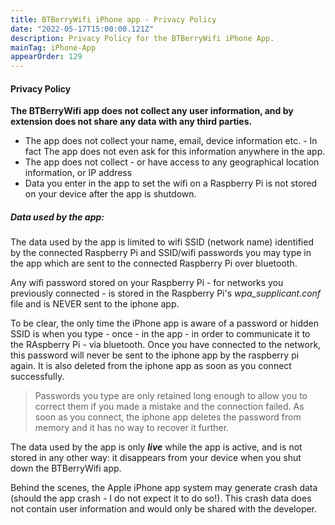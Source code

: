 ```yaml
---
title: BTBerryWifi iPhone app - Privacy Policy
date: "2022-05-17T15:00:00.121Z"
description: Privacy Policy for the BTBerryWifi iPhone App.
mainTag: iPhone-App
appearOrder: 129
---
```


#### Privacy Policy

**The BTBerryWifi app does not collect any user information, and by extension does not share any data with any third parties.**

- The app does not collect your name, email, device information etc. - In fact The app does not even ask for this information anywhere in the app.
- The app does not collect - or have access to any geographical location information, or IP address
- Data you enter in the app to set the wifi on a Raspberry Pi is not stored on your device after the app is shutdown.

##### Data used by the app:  

The data used by the app is limited to wifi SSID (network name) identified by the connected Raspberry Pi and SSID/wifi passwords you may type in the app which are sent to the connected Raspberry Pi over bluetooth.  

Any wifi password stored on your Raspberry Pi - for networks you previously connected - is stored in the Raspberry Pi's *wpa_supplicant.conf* file and is NEVER sent to the iphone app. 

To be clear, the only time the iPhone app is aware of a password or hidden SSID is when you type - once - in the app - in order to communicate it to the RAspberry Pi - via bluetooth. Once you have connected to the network, this password will never be sent to the iphone app by the raspberry pi again. It is also deleted from the iphone app as soon as you connect successfully.

> Passwords you type are only retained long enough to allow you to correct them if you made a mistake and the connection failed.  As soon as you connect, the iphone app deletes the password from memory and it has no way to recover it further.

The data used by the app is only ***live*** while the app is active, and is not stored in any other way: it disappears from your device when you shut down the BTBerryWifi app.  

Behind the scenes, the Apple iPhone app system may generate crash data (should the app crash - I do not expect it to do so!).  This crash data does not contain user information and would only be shared with the developer.


